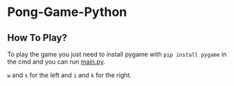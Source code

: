 # Pong-Game-Python

## How To Play?

To play the game you just need to install pygame with `pip install pygame` in the cmd and you can run [main.py](main.py).

`w` and `s` for the left and `i` and `k` for the right. 

